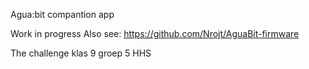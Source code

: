 Agua:bit compantion app

Work in progress
Also see: https://github.com/Nrojt/AguaBit-firmware

The challenge klas 9 groep 5
HHS
